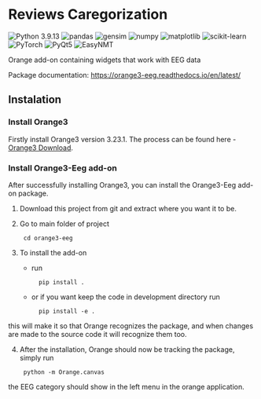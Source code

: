 Reviews Caregorization
======================

![Python 3.9.13](https://img.shields.io/badge/python-3.9.13-blue.svg)
![pandas](https://img.shields.io/badge/pandas-1.5.0-pandas.svg)
![gensim](https://img.shields.io/badge/gensim-4.2.0-gensim.svg)
![numpy](https://img.shields.io/badge/matplotlib-1.23.3-matplotlib.svg)
![matplotlib](https://img.shields.io/badge/pandas-3.5.0-pandas.svg)
![scikit-learn](https://img.shields.io/badge/scikit-learn-1.1.2-scikit-learn.svg)
![PyTorch](https://img.shields.io/badge/PyTorch-1.13.1-PyTorch.svg)
![PyQt5](https://img.shields.io/badge/PyQt5-5.15.9-PyQt5.svg)
![EasyNMT](https://img.shields.io/badge/EasyNMT-2.0.2-EasyNMT.svg)


<!-- [![mne](https://img.shields.io/badge/mne-0.17.1-blueviolet.svg)](https://mne.tools/0.17/install_mne_python.html)
[![AnyQt](https://img.shields.io/badge/AnyQt--green.svg)](https://pypi.org/project/AnyQt/)
[![PyQt5](https://img.shields.io/badge/PyQt5--green.svg)](https://pypi.org/project/PyQt5/)
[![numpy](https://img.shields.io/badge/numpy--blue.svg)](https://numpy.org/)
[![pylsl](https://img.shields.io/badge/pylsl--blue.svg)](https://pypi.org/project/pylsl/)
[![PyWavelets](https://img.shields.io/badge/pywt--blue.svg)](https://pywavelets.readthedocs.io/en/latest/install.html) -->

Orange add-on containing widgets that work with EEG data

Package documentation: https://orange3-eeg.readthedocs.io/en/latest/

## Instalation

### Install Orange3
Firstly install Orange3 version 3.23.1. The process can be found here - [Orange3 Download](https://orange.biolab.si/download/#windows).

### Install Orange3-Eeg add-on
After successfully installing Orange3, you can install the Orange3-Eeg add-on package.

1. Download this project from git and extract where you want it to be.

2. Go to main folder of project

        cd orange3-eeg

3. To install the add-on
    * run
    
            pip install .

    * or if you want keep the code in development directory run

            pip install -e .
    
this will make it so that Orange recognizes the package, and when changes are made
to the source code it will recognize them too.

4. After the installation, Orange should now be tracking the package, simply run

        python -m Orange.canvas
    
the EEG category should show in the left menu in the orange application.